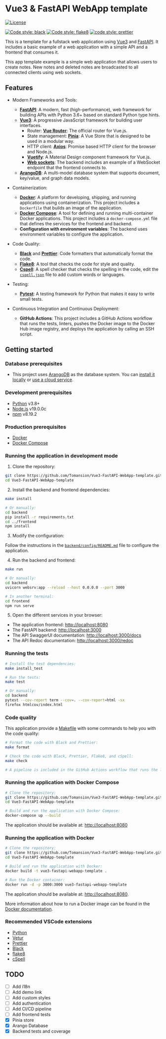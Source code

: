 # Vue3 & FastAPI WebApp template

[![License](https://img.shields.io/badge/License-Apache_2.0-blue.svg)](https://opensource.org/licenses/Apache-2.0)

[![Code style: black](https://img.shields.io/badge/code%20style-black-000000.svg)](https://github.com/psf/black)
[![Code style: flake8](https://img.shields.io/badge/code%20style-flake8-1c4a6c.svg)](https://flake8.pycqa.org/en/latest/)
[![code style: prettier](https://img.shields.io/badge/code_style-prettier-ff69b4.svg?style=flat-square)](https://github.com/prettier/prettier)

This is a template for a fullstack web application using [Vue3](https://vuejs.org/) and [FastAPI](https://fastapi.tiangolo.com/). It includes a basic example of a web application with a simple API and a frontend that consumes it.

This app template example is a simple web application that allows users to create notes. New notes and deleted notes are broadcasted to all connected clients using web sockets.

## Features

- Modern Frameworks and Tools:

  - [**FastAPI**](https://fastapi.tiangolo.com/): A modern, fast (high-performance), web framework for building APIs with Python 3.6+ based on standard Python type hints.
  - [**Vue3**](https://vuejs.org/): A progressive JavaScript framework for building user interfaces.
    - Router: [**Vue Router**](https://router.vuejs.org/): The official router for Vue.js.
    - State management: [**Pinia**](https://pinia.esm.dev/): A Vue Store that is designed to be used in a modular way.
    - HTTP client: [**Axios**](https://axios-http.com/): Promise based HTTP client for the browser and Node.js.
    - [**Vuetify**](https://vuetifyjs.com/): A Material Design component framework for Vue.js.
    - [**Web sockets**](https://developer.mozilla.org/en-US/docs/Web/API/WebSockets_API): The backend includes an example of a WebSocket endpoint that the frontend connects to.
  - [**ArangoDB**](https://www.arangodb.com/): A multi-model database system that supports document, key/value, and graph data models.

- Containerization:

  - [**Docker**](https://www.docker.com/): A platform for developing, shipping, and running applications using containerization. This project includes a `Dockerfile` that builds an image of the application.
  - [**Docker Compose**](https://docs.docker.com/compose/): A tool for defining and running multi-container Docker applications. This project includes a `docker-compose.yml` file that defines the services for the frontend and backend.
  - **Configuration with environment variables**: The backend uses environment variables to configure the application.

- Code Quality:

  - [**Black**](https://pypi.org/project/black/) and [**Prettier**](https://prettier.io/): Code formatters that automatically format the code.
  - [**Flake8**](https://flake8.pycqa.org/en/latest/): A tool that checks the code for style and quality.
  - [**Cspell**](https://cspell.org/): A spell checker that checks the spelling in the code, edit the [`cspell.json`](cspell.json) file to add custom words or languages.

- Testing:

  - [**Pytest**](https://docs.pytest.org/): A testing framework for Python that makes it easy to write small tests.

- Continuous Integration and Continuous Deployment:

  - **GitHub Actions**: This project includes a GitHub Actions workflow that runs the tests, linters, pushes the Docker image to the Docker Hub image registry, and deploys the application by calling an SSH script.

## Getting started

### Database prerequisites

- This project uses [ArangoDB](https://www.arangodb.com/) as the database system. You can [install it locally](https://arangodb.com/download-major/docker/) or [use a cloud service](https://cloud.arangodb.com/).

### Development prerequisites

- [Python](https://www.python.org/downloads/) v3.8+
- [Node.js](https://nodejs.org/en/download/) v19.0.0c
- [npm](https://www.npmjs.com/get-npm) v8.19.2

### Production prerequisites

- [Docker](https://docs.docker.com/get-docker/)
- [Docker Compose](https://docs.docker.com/compose/install/)

### Running the application in development mode

1. Clone the repository:

```bash
git clone https://github.com/Tomansion/Vue3-FastAPI-WebApp-template.git
cd Vue3-FastAPI-WebApp-template
```

2. Install the backend and frontend dependencies:

```bash
make install

# Or manually:
cd backend
pip install -r requirements.txt
cd ../frontend
npm install
```

3. Modify the configuration:

Follow the instructions in the [`backend/config/README.md`](backend/config/README.md) file to configure the application.

4. Run the backend and frontend:

```bash
make run

# Or manually:
cd backend
uvicorn websrv:app --reload --host 0.0.0.0 --port 3000

# In another terminal:
cd frontend
npm run serve
```

5. Open the different services in your browser:

- The application frontend: [http://localhost:8080](http://localhost:8080)
- The FastAPI backend: [http://localhost:3000](http://localhost:3000)
- The API SwaggerUI documentation: [http://localhost:3000/docs](http://localhost:3000/docs)
- The API Redoc documentation: [http://localhost:3000/redoc](http://localhost:3000/docs)

### Running the tests

```bash
# Install the test dependencies:
make install_test

# Run the tests:
make test

# Or manually:
cd backend
pytest --cov-report term --cov=. --cov-report=html -sx
firefox htmlcov/index.html
```

### Code quality

This application provide a [Makefile](./makefile) with some commands to help you with the code quality:

```bash
# Format the code with Black and Prettier:
make format

# Check the code with Black, Prettier, Flake8, and cSpell:
make check

# A pipeline is included in the GitHub Actions workflow that runs the linters, so make sure to fix any issues before pushing the code.
```

### Running the application with Docker Compose

```bash
# Clone the repository:
git clone https://github.com/Tomansion/Vue3-FastAPI-WebApp-template.git
cd Vue3-FastAPI-WebApp-template

# Build and run the application with Docker Compose:
docker-compose up --build
```

The application should be available at: [http://localhost:8080](http://localhost:8080)

### Running the application with Docker

```bash
# Clone the repository:
git clone https://github.com/Tomansion/Vue3-FastAPI-WebApp-template.git
cd Vue3-FastAPI-WebApp-template

# Build and run the application with Docker:
docker build -t vue3-fastapi-webapp-template .

# Run the Docker container:
docker run -d -p 3000:3000 vue3-fastapi-webapp-template
```

The application should be available at: [http://localhost:8080](http://localhost:8080).

More information about how to run a Docker image can be found in the [Docker documentation](https://docs.docker.com/get-started/).

### Recommended VSCode extensions

- [Python](https://marketplace.visualstudio.com/items?itemName=ms-python.python)
- [Vetur](https://marketplace.visualstudio.com/items?itemName=octref.vetur)
- [Prettier](https://marketplace.visualstudio.com/items?itemName=esbenp.prettier-vscode)
- [Black](https://marketplace.visualstudio.com/items?itemName=ms-python.black-formatter)
- [flake8](https://marketplace.visualstudio.com/items?itemName=ms-python.flake8)
- [cSpell](https://marketplace.visualstudio.com/items?itemName=streetsidesoftware.code-spell-checker)

## TODO

- [ ] Add i18n
- [ ] Add demo link
- [ ] Add custom styles
- [ ] Add authentication
- [ ] Add CI/CD pipeline
- [ ] Add frontend tests
- [x] Pinia store
- [x] Arango Database
- [x] Backend tests and coverage
